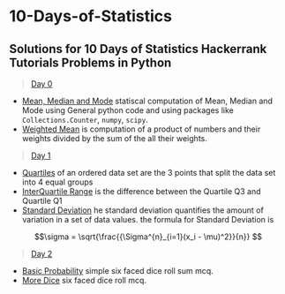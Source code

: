 # 10-Days-of-Statistics
Solutions for 10 Days of Statistics Hackerrank Tutorials Problems in Python
---

> [Day 0](https://github.com/GSelvakumar/10-Days-of-Statistics/tree/main/Day%200)

  - [Mean, Median and Mode](https://github.com/GSelvakumar/10-Days-of-Statistics/blob/main/Day%200/mean_median_mode.py) statiscal computation of Mean, Median and Mode using General python code and using packages like `Collections.Counter`, `numpy`, `scipy`.
  - [Weighted Mean](https://github.com/GSelvakumar/10-Days-of-Statistics/blob/main/Day%200/weighted_mean.py) is computation of a product of numbers and their weights divided by the sum of the all their weights.

> [Day 1](https://github.com/GSelvakumar/10-Days-of-Statistics/tree/main/Day%201)

- [Quartiles](https://github.com/GSelvakumar/10-Days-of-Statistics/blob/main/Day%201/quartiles.py) of an ordered data set are the 3 points that split the data set into 4 equal groups
- [InterQuartile Range](https://github.com/GSelvakumar/10-Days-of-Statistics/blob/main/Day%201/interquartile.py) is the difference between the Quartile Q3 and Quartile Q1
- [Standard Deviation](https://github.com/GSelvakumar/10-Days-of-Statistics/blob/main/Day%201/interquartile.py) he standard deviation quantifies the amount of variation in a set of data values. the formula for Standard Deviation is 
```math
\sigma = \sqrt{\frac{{\Sigma^{n}_{i=1}(x_i - \mu)^2}}{n}} 
```
> [Day 2](https://github.com/GSelvakumar/10-Days-of-Statistics/tree/main/Day%202)

- [Basic Probability](https://github.com/GSelvakumar/10-Days-of-Statistics/blob/main/Day%202/Basic%20Probability.md) simple six faced dice roll sum mcq.
- [More Dice](https://github.com/GSelvakumar/10-Days-of-Statistics/blob/main/Day%202/More%20Dice.md) six faced dice roll mcq.
